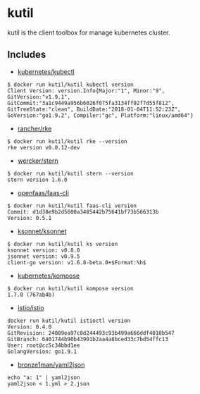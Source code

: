 # kutil

kutil is the client toolbox for manage kubernetes cluster.

## Includes

- [kubernetes/kubectl](https://github.com/kubernetes/kubectl)

```
$ docker run kutil/kutil kubectl version
Client Version: version.Info{Major:"1", Minor:"9", GitVersion:"v1.9.1", GitCommit:"3a1c9449a956b6026f075fa3134ff92f7d55f812", GitTreeState:"clean", BuildDate:"2018-01-04T11:52:23Z", GoVersion:"go1.9.2", Compiler:"gc", Platform:"linux/amd64"}
```

- [rancher/rke](https://github.com/rancher/rke)

```
$ docker run kutil/kutil rke --version
rke version v0.0.12-dev
```

- [wercker/stern](https://github.com/wercker/stern)

```
$ docker run kutil/kutil stern --version
stern version 1.6.0
```

- [openfaas/faas-cli](https://github.com/openfaas/faas-cli)

```
$ docker run kutil/kutil faas-cli version
Commit: d1d38e9b2d5600a3485442b75641bf73b566313b
Version: 0.5.1
```

- [ksonnet/ksonnet](https://github.com/ksonnet/ksonnet)

```
$ docker run kutil/kutil ks version
ksonnet version: v0.8.0
jsonnet version: v0.9.5
client-go version: v1.6.8-beta.0+$Format:%h$
```

- [kubernetes/kompose](https://github.com/kubernetes/kompose)

```
$ docker run kutil/kutil kompose version
1.7.0 (767ab4b)
```

- [istio/istio](https://github.com/istio/istio)

```
docker run kutil/kutil istioctl version
Version: 0.4.0
GitRevision: 24089ea97c8d244493c93b499a666ddf4010b547
GitBranch: 6401744b90b43901b2aa4a8bced33c7bd54ffc13
User: root@cc5c34bbd1ee
GolangVersion: go1.9.1
```

- [bronze1man/yaml2json](https://github.com/bronze1man/yaml2json)

```
echo "a: 1" | yaml2json
yaml2json < 1.yml > 2.json
```